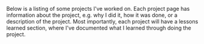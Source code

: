 Below is a listing of some projects I've worked on. Each project page has
information about the project, e.g. why I did it, how it was done, or a
description of the project. Most importantly, each project will have a lessons
learned section, where I've documented what I learned through doing the project.
